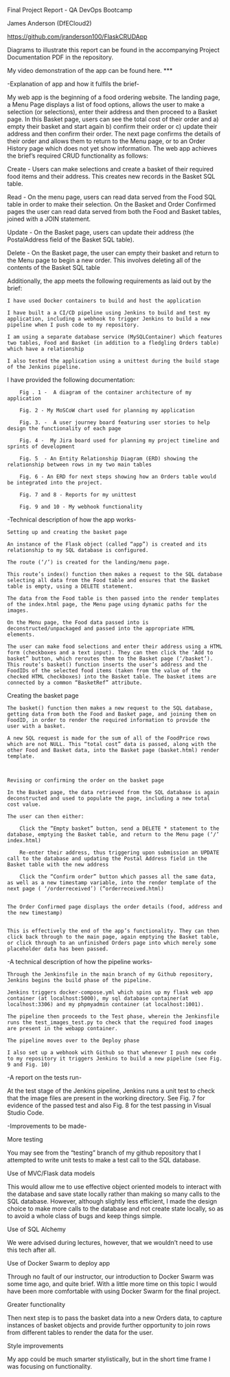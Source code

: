 Final Project Report - QA DevOps Bootcamp

James Anderson (DfECloud2)

https://github.com/jranderson100/FlaskCRUDApp 

Diagrams to illustrate this report can be found in the accompanying Project Documentation PDF in the repository.

My video demonstration of the app can be found here. ***


-Explanation of app and how it fulfils the brief-

My web app is the beginning of a food ordering website. The landing page, a Menu Page displays a list of food options, allows the user to make a selection (or selections), enter their address and then proceed to a Basket page. In this Basket page, users can see the total cost of their order and a) empty their basket and start again b) confirm their order or c) update their address and then confirm their order. The next page confirms the details of their order and allows them to return to the Menu page, or to an Order History page which does not yet show information.  The web app achieves the brief’s required CRUD functionality as follows:

Create - Users can make selections and create a basket of their required food items and their address. This creates new records in the Basket SQL table.


Read - On the menu page, users can read data served from the Food SQL table in order to make their selection. On the Basket and Order Confirmed pages the user    can read data served from both the Food and Basket tables, joined with a JOIN statement.

 

Update - On the Basket page,  users can update their address (the PostalAddress field of the Basket SQL table).

Delete - On the Basket page, the user can empty their basket and return to the Menu page to begin a new order. This involves deleting all of the contents of the  Basket SQL table 


Additionally, the app meets the following requirements as laid out by the brief:

    I have used Docker containers to build and host the application

    I have built a a CI/CD pipeline using Jenkins to build and test my application, including a webhook to trigger Jenkins to build a new pipeline when I push code to my repository.

    I am using a separate database service (MySQLContainer) which features two tables, Food and Basket (in addition to a fledgling Orders table) which have a relationship

    I also tested the application using a unittest during the build stage of the Jenkins pipeline.

I have provided the following documentation:

        Fig . 1 -  A diagram of the container architecture of my application

        Fig. 2 - My MoSCoW chart used for planning my application

        Fig. 3. -  A user journey board featuring user stories to help design the functionality of each page

        Fig. 4 -  My Jira board used for planning my project timeline and sprints of development

        Fig. 5  - An Entity Relationship Diagram (ERD) showing the relationship between rows in my two main tables 

        Fig. 6 - An ERD for next steps showing how an Orders table would be integrated into the project. 

        Fig. 7 and 8 - Reports for my unittest 
        
        Fig. 9 and 10 - My webhook functionality





-Technical description of how the app works-

	

	Setting up and creating the basket page

    An instance of the Flask object (called “app”) is created and its relationship to my SQL database is configured.

    The route (‘/’) is created for the landing/menu page.

    This route’s index() function then makes a request to the SQL database selecting all data from the Food table and ensures that the Basket table is empty, using a DELETE statement. 

    The data from the Food table is then passed into the render templates of the index.html page, the Menu page using dynamic paths for the images.

    On the Menu page, the Food data passed into is deconstructed/unpackaged and passed into the appropriate HTML elements.

    The user can make food selections and enter their address using a HTML form (checkboxes and a text input). They can then click the ‘Add to basket” button, which reroutes them to the Basket page (‘/basket’). This route’s basket() function inserts the user’s address and the FoodIDs of the selected food items (taken from the value of the checked HTML checkboxes) into the Basket table. The basket items are connected by a common “BasketRef” attribute.


Creating the basket page 

    The basket() function then makes a new request to the SQL database, getting data from both the Food and Basket page, and joining them on FoodID, in order to render the required information to provide the user with a basket. 

    A new SQL request is made for the sum of all of the FoodPrice rows which are not NULL. This “total cost” data is passed, along with the other Food and Basket data, into the Basket page (basket.html) render template. 



	Revising or confirming the order on the basket page 

    In the Basket page, the data retrieved from the SQL database is again deconstructed and used to populate the page, including a new total cost value.

    The user can then either:

        Click the “Empty basket” button, send a DELETE * statement to the database, emptying the Basket table, and return to the Menu page (‘/’ index.html) 

        Re-enter their address, thus triggering upon submission an UPDATE call to the database and updating the Postal Address field in the Basket table with the new address

        Click the “Confirm order” button which passes all the same data, as well as a new timestamp variable, into the render template of the next page ( ‘/orderreceived’) (“orderreceived.html)


    The Order Confirmed page displays the order details (food, address and the new timestamp)


    This is effectively the end of the app’s functionality. They can then click back through to the main page, again emptying the Basket table, or click through to an unfinished Orders page into which merely some placeholder data has been passed.




-A technical description of how the pipeline works-

    Through the Jenkinsfile in the main branch of my Github repository, Jenkins begins the build phase of the pipeline. 

    Jenkins triggers docker-compose.yml which spins up my flask web app container (at localhost:5000), my sql database container(at localhost:3306) and my phpmyadmin container (at localhost:1001). 

    The pipeline then proceeds to the Test phase, wherein the Jenkinsfile runs the test_images_test.py to check that the required food images are present in the webapp container. 

    The pipeline moves over to the Deploy phase

    I also set up a webhook with Github so that whenever I push new code to my repository it triggers Jenkins to build a new pipeline (see Fig. 9 and Fig. 10) 



-A report on the tests run-

At the test stage of the Jenkins pipeline, Jenkins runs a unit test to check that the image files are present in the working directory. See Fig. 7 for evidence of the passed test and also Fig. 8 for the test passing in Visual Studio Code.


-Improvements to be made- 

More testing

You may see from the “testing” branch of my github repository that I attempted to write unit tests to make a test call to the SQL database. 

Use of MVC/Flask data models

This would allow me to use effective object oriented models to interact with the database and save state locally rather than making so many calls to the SQL database. However, although slightly less efficient, I made the design choice to make more calls to the database and not create state locally, so as to avoid a whole class of bugs and keep things simple.

Use of SQL Alchemy 

We were advised during lectures, however, that we wouldn’t need to use this tech after all.

Use of Docker Swarm to deploy app

Through no fault of our instructor, our introduction to Docker Swarm was some time ago, and quite brief. With a little more time on this topic I would have been more comfortable with using Docker Swarm for the final project. 

Greater functionality

Then next step is to pass the basket data into a new Orders data, to capture instances of basket objects and provide further opportunity to join rows from different tables to render the data for the user. 

Style improvements

My app could be much smarter stylistically, but in the short time frame I was focusing on functionality. 
